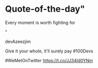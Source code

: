 # Quote-of-the-day"
Every moment is worth fighting for

" 

devAzeezjim

Give it your whole, it'll surely pay 
#100Devs 

#WeMetOnTwitter https://t.co/JJ34Id0YNm
